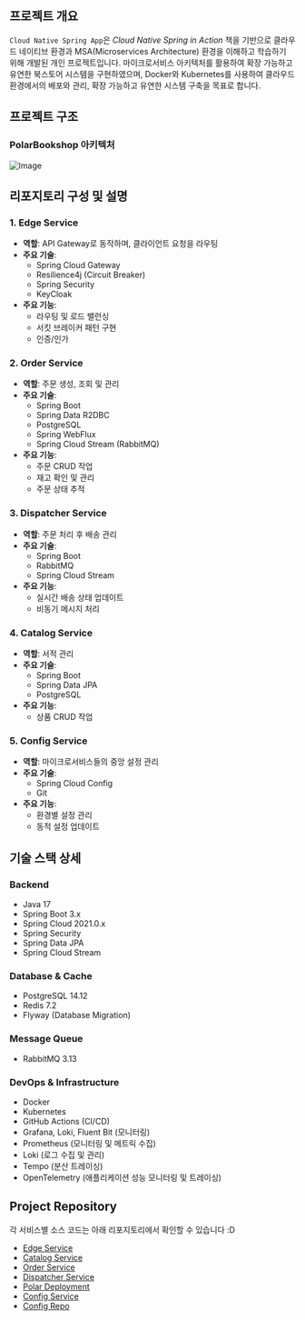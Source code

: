 ## 프로젝트 개요

`Cloud Native Spring App`은 *Cloud Native Spring in Action* 책을 기반으로 클라우드 네이티브 환경과 MSA(Microservices Architecture) 환경을 이해하고 학습하기 위해 개발된 개인 프로젝트입니다. 마이크로서비스 아키텍처를 활용하여 확장 가능하고 유연한 북스토어 시스템을 구현하였으며, Docker와 Kubernetes를 사용하여 클라우드 환경에서의 배포와 관리, 확장 가능하고 유연한 시스템 구축을 목표로 합니다.

## 프로젝트 구조

### PolarBookshop 아키텍처

![Image](https://github.com/user-attachments/assets/5d33bab2-5516-4063-988b-1228f9e5515c)

## 리포지토리 구성 및 설명

### 1. Edge Service
- **역할**: API Gateway로 동작하며, 클라이언트 요청을 라우팅
- **주요 기술**: 
  - Spring Cloud Gateway
  - Resilience4j (Circuit Breaker)
  - Spring Security
  - KeyCloak
- **주요 기능**:
  - 라우팅 및 로드 밸런싱
  - 서킷 브레이커 패턴 구현
  - 인증/인가
  
### 2. Order Service
- **역할**: 주문 생성, 조회 및 관리
- **주요 기술**:
  - Spring Boot
  - Spring Data R2DBC
  - PostgreSQL
  - Spring WebFlux
  - Spring Cloud Stream (RabbitMQ)
- **주요 기능**:
  - 주문 CRUD 작업
  - 재고 확인 및 관리
  - 주문 상태 추적
  
### 3. Dispatcher Service
- **역할**: 주문 처리 후 배송 관리
- **주요 기술**:
  - Spring Boot
  - RabbitMQ
  - Spring Cloud Stream
- **주요 기능**:
  - 실시간 배송 상태 업데이트
  - 비동기 메시지 처리

### 4. Catalog Service
- **역할**: 서적 관리
- **주요 기술**:
  - Spring Boot
  - Spring Data JPA
  - PostgreSQL
- **주요 기능**:
  - 상품 CRUD 작업

### 5. Config Service
- **역할**: 마이크로서비스들의 중앙 설정 관리
- **주요 기술**:
  - Spring Cloud Config
  - Git
- **주요 기능**:
  - 환경별 설정 관리
  - 동적 설정 업데이트

## 기술 스택 상세

### Backend
- Java 17
- Spring Boot 3.x
- Spring Cloud 2021.0.x
- Spring Security
- Spring Data JPA
- Spring Cloud Stream

### Database & Cache
- PostgreSQL 14.12
- Redis 7.2
- Flyway (Database Migration)

### Message Queue
- RabbitMQ 3.13

### DevOps & Infrastructure
- Docker
- Kubernetes
- GitHub Actions (CI/CD)
- Grafana, Loki, Fluent Bit (모니터링)
- Prometheus (모니터링 및 메트릭 수집)
- Loki (로그 수집 및 관리)
- Tempo (분산 트레이싱)
- OpenTelemetry (애플리케이션 성능 모니터링 및 트레이싱)

## Project Repository
각 서비스별 소스 코드는 아래 리포지토리에서 확인할 수 있습니다 :D  

- [Edge Service](https://github.com/cordingkid/edge-service)
- [Catalog Service](https://github.com/cordingkid/catalog-service)  
- [Order Service](https://github.com/cordingkid/order-service)  
- [Dispatcher Service](https://github.com/cordingkid/dispatcher-service)
- [Polar Deployment](https://github.com/cordingkid/polar-deployment)
- [Config Service](https://github.com/cordingkid/config-service)  
- [Config Repo](https://github.com/cordingkid/config-repo)  


